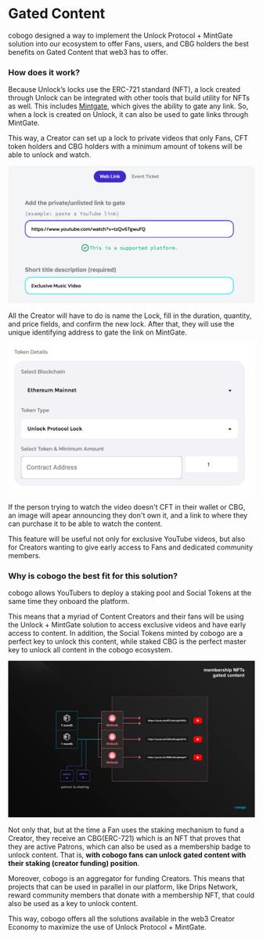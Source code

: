 # Gated Content

cobogo designed a way to implement the Unlock Protocol + MintGate solution into our ecosystem to offer Fans, users, and CBG holders the best benefits on Gated Content that web3 has to offer.

### How does it work?

Because Unlock’s locks use the ERC-721 standard (NFT), a lock created through Unlock can be integrated with other tools that build utility for NFTs as well. This includes [Mintgate](https://www.mintgate.app/), which gives the ability to gate any link. So, when a lock is created on Unlock, it can also be used to gate links through MintGate.

This way, a Creator can set up a lock to private videos that only Fans, CFT token holders and CBG holders with a minimum amount of tokens will be able to unlock and watch.

![How gating an YouTube video link with the Unlock + MintGate Solution works](<../../.gitbook/assets/unlock protocol.png>)

All the Creator will have to do is name the Lock, fill in the duration, quantity, and price fields, and confirm the new lock. After that, they will use the unique identifying address to gate the link on MintGate.

![Gating a link on MintGate](<../../.gitbook/assets/block unlock.png>)

If the person trying to watch the video doesn't CFT in their wallet or CBG, an image will apear announcing they don't own it, and a link to where they can purchase it to be able to watch the content.

This feature will be useful not only for exclusive YouTube videos, but also for Creators wanting to give early access to Fans and dedicated community members.

### Why is cobogo the best fit for this solution?

cobogo allows YouTubers to deploy a staking pool and Social Tokens at the same time they onboard the platform.

This means that a myriad of Content Creators and their fans will be using the Unlock + MintGate solution to access exclusive videos and have early access to content. In addition, the Social Tokens minted by cobogo are a perfect key to unlock this content, while staked CBG is the perfect master key to unlock all content in the cobogo ecosystem.

![](../../.gitbook/assets/unlock-protocol.png)

Not only that, but at the time a Fan uses the staking mechanism to fund a Creator, they receive an CBG(ERC-721) which is an NFT that proves that they are active Patrons, which can also be used as a membership badge to unlock content. That is, **with cobogo fans can unlock gated content with their staking (creator funding) position**.

Moreover, cobogo is an aggregator for funding Creators. This means that projects that can be used in parallel in our platform, like Drips Network, reward community members that donate with a membership NFT, that could also be used as a key to unlock content.

This way, cobogo offers all the solutions available in the web3 Creator Economy to maximize the use of Unlock Protocol + MintGate.
